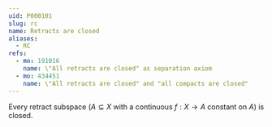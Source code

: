 ```yaml
---
uid: P000101
slug: rc
name: Retracts are closed
aliases:
  - RC
refs:
  - mo: 191016
    name: \"All retracts are closed" as separation axiom
  - mo: 434451
    name: \"All retracts are closed" and "all compacts are closed"
---
```


Every retract subspace ($A\subseteq X$ with a continuous $f:X\to A$ constant on $A$) is closed.
